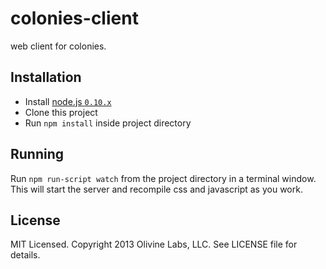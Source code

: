 colonies-client
===============

web client for colonies.

Installation
------------

* Install [node.js `0.10.x`](http://nodejs.org)
* Clone this project
* Run `npm install` inside project directory

Running
-------

Run `npm run-script watch` from the project directory in a terminal window. 
This will start the server and recompile css and javascript as you work.

License
-------

MIT Licensed. Copyright 2013 Olivine Labs, LLC. See LICENSE file for details.
